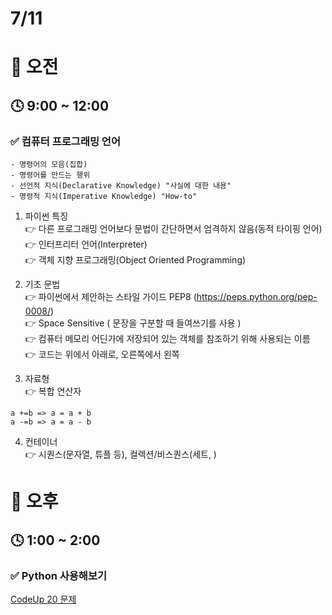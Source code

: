 # 7/11

# 🌇 오전

## 🕓 9:00 ~ 12:00

### ✅ 컴퓨터 프로그래밍 언어
```
- 명령어의 모음(집합)
- 명령어를 만드는 행위 
- 선언적 지식(Declarative Knowledge) "사실에 대한 내용"
- 명령적 지식(Imperative Knowledge) "How-to"
```

1. 파이썬 특징   
👉 다른 프로그래밍 언어보다 문법이 간단하면서 엄격하지 않음(동적 타이핑 언어)   
👉 인터프리터 언어(Interpreter)   
👉 객체 지향 프로그래밍(Object Oriented Programming)   

2. 기초 문법   
👉 파이썬에서 제안하는 스타일 가이드 PEP8 (https://peps.python.org/pep-0008/)   
👉 Space Sensitive ( 문장을 구분할 때 들여쓰기를 사용 )   
👉 컴퓨터 메모리 어딘가에 저장되어 있는 객체를 참조하기 위해 사용되는 이름   
👉 코드는 위에서 아래로, 오른쪽에서 왼쪽

3. 자료형   
👉 복합 연산자
```
a +=b => a = a + b
a -=b => a = a - b
```

4. 컨테이너   
👉 시퀀스(문자열, 튜플 등), 컬렉션/비스퀀스(세트, )

# 🌆 오후

## 🕓 1:00 ~ 2:00

### ✅ Python 사용해보기

[CodeUp 20 문제](CodeUp%201~18.png)
